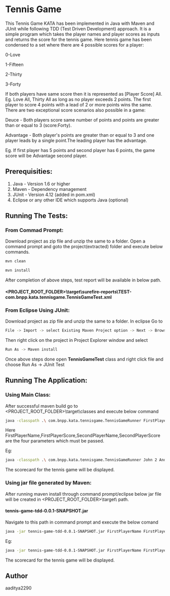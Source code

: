 # Tennis Game

This Tennis Game KATA has been implemented in Java with Maven and JUnit while following TDD (Test Driven Development) approach. It is a simple program which takes the player names and player scores as inputs and returns the score for the tennis game. 
Here tennis game has been condensed to a set where there are 4 possible scores for a player:

0-Love

1-Fifteen

2-Thirty

3-Forty

If both players have same score then it is represented as [Player Score] All. Eg. Love All, Thirty All as long as no player exceeds 2 points. The first player to score 4 points with a lead of 2 or more points wins the same. There are two exceptional score scenarios also possible in a game:

Deuce - Both players score same number of points and points are greater than or equal to 3 (score:Forty).

Advantage - Both player's points are greater than or equal to 3 and one player leads by a single point.The leading player has the advantage.

Eg. If first player has 5 points and second player has 6 points, the game score will be Advantage second player.

## Prerequisities:

1. Java - Version 1.6 or higher
2. Maven - Dependency management
3. JUnit - Version 4.12 (added in pom.xml)
4. Eclipse or any other IDE which supports Java (optional)

## Running The Tests:

### From Commad Prompt:

Download project as zip file and unzip the same to a folder. Open a command prompt and goto the project(extracted) folder and 
execute below commands.

```bash
mvn clean

mvn install
```

After completion of above steps, test report will be available in below path.

#### <PROJECT_ROOT_FOLDER>\target\surefire-reports\TEST-com.bnpp.kata.tennisgame.TennisGameTest.xml

### From Eclipse Using JUnit:

Download project as zip file and unzip the same to a folder. 
In eclipse Go to 
```bash
File -> Import -> select Existing Maven Project option -> Next -> Browse extracted folder and Finish
```
Then right click on the project in Project Explorer window and select 
```bash
Run As -> Maven install
```
Once above steps done open <b>TennisGameTest</b> class and right click file and choose Run As -> JUnit Test

## Running The Application:

### Using Main Class:

After successful maven build go to <PROJECT_ROOT_FOLDER>\target\classes and execute below command

```bash
java -classpath .\ com.bnpp.kata.tennisgame.TennisGameRunner FirstPlayerName FirstPlayerScore SecondPlayerName SecondPlayerScore
```

Here FirstPlayerName,FirstPlayerScore,SecondPlayerName,SecondPlayerScore are the four parameters which must be passed.

Eg: 
```bash
java -classpath .\ com.bnpp.kata.tennisgame.TennisGameRunner John 2 Andrew 4
```
The scorecard for the tennis game will be displayed.

### Using jar file generated by Maven:

After running maven install through command prompt/eclipse below jar file will be created in <PROJECT_ROOT_FOLDER>\target\ path.

#### tennis-game-tdd-0.0.1-SNAPSHOT.jar

Navigate to this path in command prompt and execute the below comand 
```bash
java -jar tennis-game-tdd-0.0.1-SNAPSHOT.jar FirstPlayerName FirstPlayerScore SecondPlayerName SecondPlayerScore
```
Eg:
```bash
java -jar tennis-game-tdd-0.0.1-SNAPSHOT.jar FirstPlayerName FirstPlayer1Score SecondPlayerName SecondPlayerScore
```
The scorecard for the tennis game will be displayed.

## Author

aaditya2290

